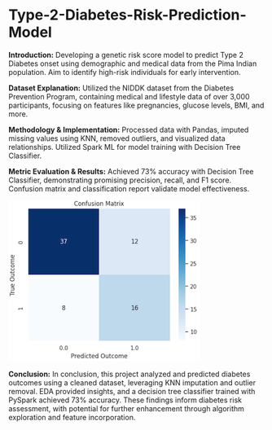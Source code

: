 # Type-2-Diabetes-Risk-Prediction-Model
 
**Introduction:**
Developing a genetic risk score model to predict Type 2 Diabetes onset using demographic and medical data from the Pima Indian population. Aim to identify high-risk individuals for early intervention.

**Dataset Explanation:**
Utilized the NIDDK dataset from the Diabetes Prevention Program, containing medical and lifestyle data of over 3,000 participants, focusing on features like pregnancies, glucose levels, BMI, and more.

**Methodology & Implementation:**
Processed data with Pandas, imputed missing values using KNN, removed outliers, and visualized data relationships. Utilized Spark ML for model training with Decision Tree Classifier.

**Metric Evaluation & Results:**
Achieved 73% accuracy with Decision Tree Classifier, demonstrating promising precision, recall, and F1 score. Confusion matrix and classification report validate model effectiveness.

![Confusion Matrix](ConfusionMatrix.png)

**Conclusion:**
In conclusion, this project analyzed and predicted diabetes outcomes using a cleaned dataset, leveraging KNN imputation and outlier removal. EDA provided insights, and a decision tree classifier trained with PySpark achieved 73% accuracy. These findings inform diabetes risk assessment, with potential for further enhancement through algorithm exploration and feature incorporation.
